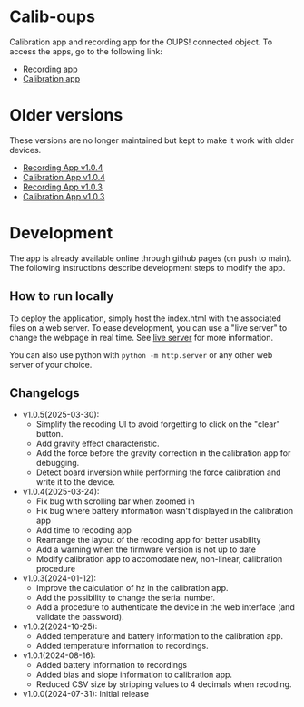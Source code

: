 # Calib-oups

Calibration app and recording app for the OUPS! connected object. To access the apps, go to the following link:

- [Recording app](https://udem-dlteam.github.io/calib-oups/record)
- [Calibration app](https://udem-dlteam.github.io/calib-oups/calibrate)

# Older versions

These versions are no longer maintained but kept to make it work with older devices.

- [Recording App v1.0.4](https://udem-dlteam.github.io/calib-oups/v1.0.4/record)
- [Calibration App v1.0.4](https://udem-dlteam.github.io/calib-oups/v1.0.4/calibrate)
- [Recording App v1.0.3](https://udem-dlteam.github.io/calib-oups/v1.0.3/record)
- [Calibration App v1.0.3](https://udem-dlteam.github.io/calib-oups/v1.0.3/calibrate)

# Development

The app is already available online through github pages (on push to main). The following instructions describe
development steps to modify the app.

## How to run locally

To deploy the application, simply host the index.html with the associated files on a web server. To ease development,
you can use a "live server" to change the webpage in real time.
See [live server](https://www.npmjs.com/package/live-server) for more information.

You can also use python with `python -m http.server` or any other web server of your choice.

## Changelogs

- v1.0.5(2025-03-30):
  * Simplify the recoding UI to avoid forgetting to click on the "clear" button.
  * Add gravity effect characteristic.
  * Add the force before the gravity correction in the calibration app for debugging.
  * Detect board inversion while performing the force calibration and write it to the device.
- v1.0.4(2025-03-24):
  * Fix bug with scrolling bar when zoomed in
  * Fix bug where battery information wasn't displayed in the calibration app
  * Add time to recoding app
  * Rearrange the layout of the recoding app for better usability
  * Add a warning when the firmware version is not up to date
  * Modify calibration app to accomodate new, non-linear, calibration procedure
- v1.0.3(2024-01-12):
  * Improve the calculation of hz in the calibration app.
  * Add the possibility to change the serial number.
  * Add a procedure to authenticate the device in the web interface (and validate the password).
- v1.0.2(2024-10-25):
  * Added temperature and battery information to the calibration app.
  * Added temperature information to recordings.
- v1.0.1(2024-08-16):
  * Added battery information to recordings
  * Added bias and slope information to calibration app.
  * Reduced CSV size by stripping values to 4 decimals when recoding.
- v1.0.0(2024-07-31): Initial release
